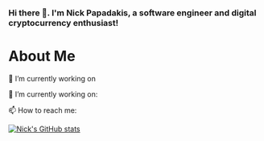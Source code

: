 ### Hi there 👋. I'm Nick Papadakis, a software engineer and digital cryptocurrency enthusiast!

<h1>About Me</h1>

🔭 I’m currently working on

🌱 I’m currently working on: 

📫 How to reach me:

[![Nick's GitHub stats](https://github-readme-stats.vercel.app/api?username=spacerumsfeld-code&layout=compact&theme=react&count_private=true)](https://github.com/anuraghazra/github-readme-stats)

